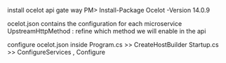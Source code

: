 ﻿install ocelot api gate way 
PM> Install-Package Ocelot -Version 14.0.9

ocelot.json
contains the configuration for each microservice
UpstreamHttpMethod : refine which method we will enable in the api

configure ocelot.json inside 
Program.cs >> CreateHostBuilder
Startup.cs >> ConfigureServices , Configure